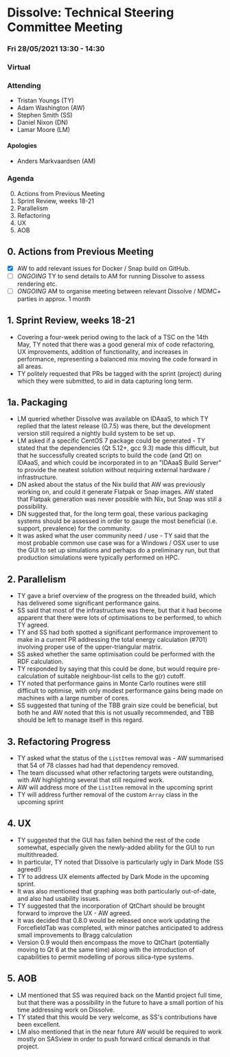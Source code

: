 # Dissolve: Technical Steering Committee Meeting
### Fri 28/05/2021 13:30 - 14:30
### Virtual

### Attending

- Tristan Youngs (TY)
- Adam Washington (AW)
- Stephen Smith (SS)
- Daniel Nixon (DN)
- Lamar Moore (LM)

#### Apologies

- Anders Markvaardsen (AM)

### Agenda

0. Actions from Previous Meeting
1. Sprint Review, weeks 18-21
2. Parallelism
3. Refactoring
4. UX
5. AOB

## 0. Actions from Previous Meeting
- [x] AW to add relevant issues for Docker / Snap build on GitHub.
- [ ] *ONGOING* TY to send details to AM for running Dissolve to assess rendering etc.
- [ ] *ONGOING* AM to organise meeting between relevant Dissolve / MDMC+ parties in approx. 1 month

## 1. Sprint Review, weeks 18-21
- Covering a four-week period owing to the lack of a TSC on the 14th May, TY noted that there was a good general mix of code refactoring, UX improvements, addition of functionality, and increases in performance, representing a balanced mix moving the code forward in all areas.
- TY politely requested that PRs be tagged with the sprint (project) during which they were submitted, to aid in data capturing long term.

## 1a. Packaging
- LM queried whether Dissolve was available on IDAaaS, to which TY replied that the latest release (0.7.5) was there, but the development version still required a nightly build system to be set up.
- LM asked if a specific CentOS 7 package could be generated - TY stated that the dependencies (Qt 5.12+, gcc 9.3) made this difficult, but that he successfully created scripts to build the code (and Qt) on IDAaaS, and which could be incorporated in to an "IDAaaS Build Server" to provide the neatest solution without requiring external hardware / infrastructure.
- DN asked about the status of the Nix build that AW was previously working on, and could it generate Flatpak or Snap images. AW stated that Flatpak generation was never possible with Nix, but Snap was still a possibility.
- DN suggested that, for the long term goal, these various packaging systems should be assessed in order to gauge the most beneficial (i.e. support, prevalence) for the community.
- It was asked what the user community need / use - TY said that the most probable common use case was for a Windows / OSX user to use the GUI to set up simulations and perhaps do a preliminary run, but that production simulations were typically performed on HPC.

## 2. Parallelism
- TY gave a brief overview of the progress on the threaded build, which has delivered some significant performance gains.
- SS said that most of the infrastructure was there, but that it had become apparent that there were lots of optimisations to be performed, to which TY agreed.
- TY and SS had both spotted a significant performance improvement to make in a current PR addressing the total energy calculation (#701) involving proper use of the upper-triangular matrix.
- SS asked whether the same optimisation could be performed with the RDF calculation.
- TY responded by saying that this could be done, but would require pre-calculation of suitable neighbour-list cells to the g(r) cutoff.
- TY noted that performance gains in Monte Carlo routines were still difficult to optimise, with only modest performance gains being made on machines with a large number of cores.
- SS suggested that tuning of the TBB grain size could be beneficial, but both he and AW noted that this is not usually recommended, and TBB should be left to manage itself in this regard.

## 3. Refactoring Progress
- TY asked what the status of the `ListItem` removal was - AW summarised that 54 of 78 classes had had that dependency removed.
- The team discussed what other refactoring targets were outstanding, with AW highlighting several that still required work.
- AW will address more of the `ListItem` removal in the upcoming sprint
- TY will address further removal of the custom `Array` class in the upcoming sprint

## 4. UX
- TY suggested that the GUI has fallen behind the rest of the code somewhat, especially given the newly-added ability for the GUI to run multithreaded.
- In particular, TY noted that Dissolve is particularly ugly in Dark Mode (SS agreed!)
- TY to address UX elements affected by Dark Mode in the upcoming sprint.
- It was also mentioned that graphing was both particularly out-of-date, and also had usability issues.
- TY suggested that the incorporation of QtChart should be brought forward to improve the UX - AW agreed.
- It was decided that 0.8.0 would be released once work updating the ForcefieldTab was completed, with minor patches anticipated to address small improvements to Bragg calculation
- Version 0.9 would then encompass the move to QtChart (potentially moving to Qt 6 at the same time) along with the introduction of capabilities to permit modelling of porous silica-type systems.

## 5. AOB
- LM mentioned that SS was required back on the Mantid project full time, but that there was a possibility in the future to have a small portion of his time addressing work on Dissolve.
- TY stated that this would be very welcome, as SS's contributions have been excellent.
- LM also mentioned that in the near future AW would be required to work mostly on SASview in order to push forward critical demands in that project.
